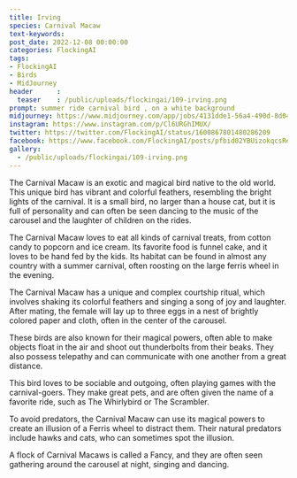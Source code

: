 ```yaml
---
title: Irving
species: Carnival Macaw
text-keywords: 
post_date: 2022-12-08 00:00:00
categories: FlockingAI
tags:
- FlockingAI
- Birds
- MidJourney 
header      :
  teaser    : /public/uploads/flockingai/109-irving.png
prompt: summer ride carnival bird , on a white background
midjourney: https://www.midjourney.com/app/jobs/4131dde1-56a4-490d-8d04-caab302b77a4
instagram: https://www.instagram.com/p/Cl6URGhIMUX/
twitter: https://twitter.com/FlockingAI/status/1600867801480286209
facebook: https://www.facebook.com/FlockingAI/posts/pfbid02YBUizokqcsReQRZvaS8h6GgKzyoggQvm6F6kZutBi89F5tMyTyTvKjwZy1QhGgy4l
gallery: 
  - /public/uploads/flockingai/109-irving.png
---
```



The Carnival Macaw is an exotic and magical bird native to the old world. This unique bird has vibrant and colorful feathers, resembling the bright lights of the carnival. It is a small bird, no larger than a house cat, but it is full of personality and can often be seen dancing to the music of the carousel and the laughter of children on the rides.

The Carnival Macaw loves to eat all kinds of carnival treats, from cotton candy to popcorn and ice cream. Its favorite food is funnel cake, and it loves to be hand fed by the kids. Its habitat can be found in almost any country with a summer carnival, often roosting on the large ferris wheel in the evening.

The Carnival Macaw has a unique and complex courtship ritual, which involves shaking its colorful feathers and singing a song of joy and laughter. After mating, the female will lay up to three eggs in a nest of brightly colored paper and cloth, often in the center of the carousel.

These birds are also known for their magical powers, often able to make objects float in the air and shoot out thunderbolts from their beaks. They also possess telepathy and can communicate with one another from a great distance.

This bird loves to be sociable and outgoing, often playing games with the carnival-goers. They make great pets, and are often given the name of a favorite ride, such as The Whirlybird or The Scrambler.

To avoid predators, the Carnival Macaw can use its magical powers to create an illusion of a Ferris wheel to distract them. Their natural predators include hawks and cats, who can sometimes spot the illusion.

A flock of Carnival Macaws is called a Fancy, and they are often seen gathering around the carousel at night, singing and dancing.
